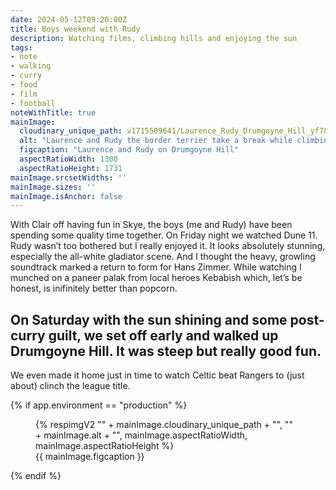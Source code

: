 ```yaml
---
date: 2024-05-12T09:20:00Z
title: Boys weekend with Rudy
description: Watching films, climbing hills and enjoying the sun
tags:
- note
- walking
- curry
- food
- film
- football
noteWithTitle: true
mainImage:
  cloudinary_unique_path: v1715509641/Laurence_Rudy_Drumgoyne_Hill_yf78bn.jpg 
  alt: "Laurence and Rudy the border terrier take a break while climbing Drumgoyne Hill"
  figcaption: "Laurence and Rudy on Drumgoyne Hill"
  aspectRatioWidth: 1300
  aspectRatioHeight: 1731
mainImage.srcsetWidths: ''
mainImage.sizes: ''
mainImage.isAnchor: false
---
```

With Clair off having fun in Skye, the boys (me and Rudy) have been spending some quality time together. On Friday night we watched Dune 11. Rudy wasn’t too bothered but I really enjoyed it. It looks absolutely stunning, especially the all-white gladiator scene. And I thought the heavy, growling soundtrack marked a return to form for Hans Zimmer. While watching I munched on a paneer palak from local heroes Kebabish which, let’s be honest, is inifinitely better than popcorn.

On Saturday with the sun shining and some post-curry guilt, we set off early and walked up Drumgoyne Hill. It was steep but really good fun.
---

We even made it home just in time to watch Celtic beat Rangers to (just about) clinch the league title.

{% if app.environment == "production" %}
<figure>
  {% respimgV2
    "" + mainImage.cloudinary_unique_path + "",
    "" + mainImage.alt + "",
    mainImage.aspectRatioWidth,
    mainImage.aspectRatioHeight
  %}
  <figcaption>{{ mainImage.figcaption }}</figcaption>
</figure>
{% endif %}
